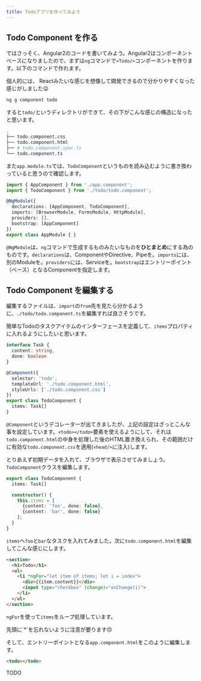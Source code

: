 ```yaml
---
title: Todoアプリを作ってみよう
---
```


## Todo Component を作る

ではさっそく、Angular2のコードを書いてみよう。Angular2はコンポーネントベースになりましたので、まずは`ng`コマンドで`<Todo/>`コンポーネントを作ります。以下のコマンドで作れます。

<say>
個人的には、 Reactみたいな感じを想像して開発できるので分かりやすくなった感じがしました😛
</say>

```bash
ng g component todo
```

すると`todo/`というディレクトリができて、その下がこんな感じの構造になったと思います。

```bash
.
├── todo.component.css
├── todo.component.html
├── # todo.component.spec.ts
└── todo.component.ts
```

また`app.module.ts`では、`TodoComponent`というものを読み込むように書き換わっていると思うので確認します。

```ts
import { AppComponent } from './app.component';
import { TodoComponent } from './todo/todo.component';

@NgModule({
  declarations: [AppComponent, TodoComponent],
  imports: [BrowserModule, FormsModule, HttpModule],
  providers: [],
  bootstrap: [AppComponent]
})
export class AppModule { }
```

`@NgModule`は、`ng`コマンドで生成するものみたいなものを**ひとまとめ**にする為のものです。`declarations`は、ComponentやDirective、Pipeを。`imports`には、別のModuleを。`providers`には、Serviceを。`bootstrap`はエントリーポイント（ベース）となるComponentを指定します。

## Todo Component を編集する

編集するファイルは、`import`の`from`先を見たら分かるように、`./todo/todo.component.ts`を編集すれば良さそうです。

簡単なTodoのタスクアイテムのインターフェースを定義して、`items`プロパティに入れるようにしたいと思います。

```ts
interface Task {
  content: string,
  done: boolean
}

@Component({
  selector: 'todo',
  templateUrl: './todo.component.html',
  styleUrls: ['./todo.component.css']
})
export class TodoComponent {
  items: Task[]
}
```

`@Component`というデコレーターが出てきましたが、上記の設定はざっとこんな事を設定しています。`<todo></todo>`要素を使えるようにして、それは`todo.component.html`の中身を処理した後のHTML置き換えられ、その範囲だけに有効な`todo.component.css`を適用(`<head/>`に注入)します。

とりあえず初期データを入れて、ブラウザで表示させてみましょう。`TodoComponent`クラスを編集します。

```ts
export class TodoComponent {
  items: Task[]

  constructor() {
    this.items = [
      {content: 'foo', done: false},
      {content: 'bar', done: false}
    ];
  }
}
```

`items`へ`foo`と`bar`なタスクを入れてみました。次に`todo.component.html`を編集してこんな感じにします。

```html
<section>
  <h1>Todo</h1>
  <ul>
    <li *ngFor="let item of items; let i = index">
      <div>{{item.content}}</div>
      <input type="checkbox" (change)="onChange(i)">
    </li>
  </ul>
</section>
```

`ngFor`を使って`items`をループ処理しています。

<say>
先頭に`*`を忘れないように注意が要ります😣
</say>

そして、エントリーポイントとなる`app.component.html`をこのように編集します。

```html
<todo></todo>
```

TODO
